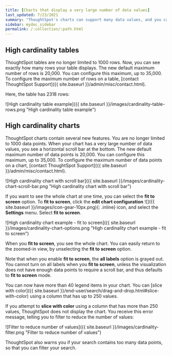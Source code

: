 ```yaml
---
title: [Charts that display a very large number of data values]
last_updated: 7/23/2021
summary: "ThoughtSpot's charts can support many data values, and you can easily understand how much of the data your chart displays."
sidebar: mydoc_sidebar
permalink: /:collection/:path.html
---
```


## High cardinality tables

ThoughtSpot tables are no longer limited to 1000 rows. Now, you can see exactly how many rows your table displays. The new default maximum number of rows is 20,000. You can configure this maximum, up to 35,000. To configure the maximum number of rows on a table, [contact ThoughtSpot Support]({{ site.baseurl }}/admin/misc/contact.html).

Here, the table has 2318 rows:

![High cardinality table example]({{ site.baseurl }}/images/cardinality-table-rows.png "High cardinality table example")

## High cardinality charts

ThoughtSpot charts contain several new features. You are no longer limited to 1000 data points. When your chart has a very large number of data values, you see a horizontal scroll bar at the bottom. The new default maximum number of data points is 20,000. You can configure this maximum, up to 35,000. To configure the maximum number of data points on a chart, [contact ThoughtSpot Support]({{ site.baseurl }}/admin/misc/contact.html).

![High cardinality chart with scroll bar]({{ site.baseurl }}/images/cardinality-chart-scroll-bar.png "High cardinality chart with scroll bar")

If you want to see the whole chart at one time, you can select the **fit to screen** option. To **fit to screen**, click the **edit chart configuration** ![]({{ site.baseurl }}/images/icon-gear-10px.png){: .inline} icon, and select the **Settings** menu. Select **fit to screen**.

![High cardinality chart example - fit to screen]({{ site.baseurl }}/images/cardinality-chart-options.png "High cardinality chart example - fit to screen")

When you **fit to screen**, you see the whole chart. You can easily return to the zoomed-in view, by unselecting the **fit to screen** option.

Note that when you enable **fit to screen**, the **all labels** option is grayed out. You cannot turn on all labels when you **fit to screen**, unless the visualization does not have enough data points to require a scroll bar, and thus defaults to **fit to screen** mode.

You can now have more than 40 legend items in your chart. You can [slice with color]({{ site.baseurl }}/end-user/search/drag-and-drop.html#slice-with-color) using a column that has up to 250 values.

If you attempt to **slice with color** using a column that has more than 250 values, ThoughtSpot does not display the chart. You receive this error message, telling you to filter to reduce the number of values:

![Filter to reduce number of values]({{ site.baseurl }}/images/cardinality-filter.png "Filter to reduce number of values")

ThoughtSpot also warns you if your search contains too many data points, so that you can filter your search.
